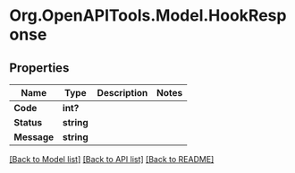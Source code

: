 # Org.OpenAPITools.Model.HookResponse

## Properties

Name | Type | Description | Notes
------------ | ------------- | ------------- | -------------
**Code** | **int?** |  | 
**Status** | **string** |  | 
**Message** | **string** |  | 

[[Back to Model list]](../README.md#documentation-for-models) [[Back to API list]](../README.md#documentation-for-api-endpoints) [[Back to README]](../README.md)

